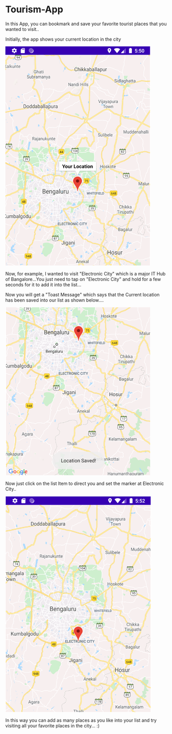 # Tourism-App
In this App, you can bookmark and save your favorite tourist places that you wanted to visit..

Initially, the app shows your current location in the city


![](app/src/main/res/drawable/1.PNG)



Now, for example, I wanted to visit "Electronic City" which is a major IT Hub of Bangalore...You just need to tap on "Electronic City" and hold for a few seconds for it to add it into the list...

Now you will get a "Toast Message" which says that the Current location has been saved into our list as shown below....

![](app/src/main/res/drawable/location-saved.PNG)

Now just click on the list Item to direct you and set the marker at Electronic City..

![](app/src/main/res/drawable/3.PNG)

In this way you can add as many places as you like into your list and try visiting all your favorite places in the city... :)
